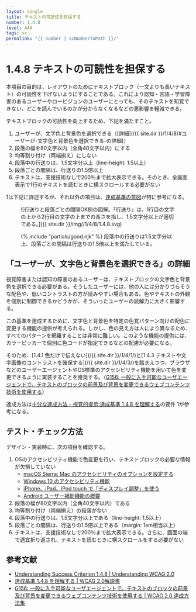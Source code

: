 ```yaml
---
layout: single
title: テキストの可読性を担保する
number: 1.4.8
level: AAA
tags: sc
permalink: "{{ number | scNumberToPath }}/"
---
```


# 1.4.8 テキストの可読性を担保する

本項目の目的は、レイアウトのためにテキストブロック（一文よりも長いテキスト）の可読性を下げないようにすることである。これにより認知・言語・学習障害のあるユーザーやロービジョンのユーザーにとっても、そのテキストを知覚できない、どこを読んでいるのかが分からなくなるなどの悪影響を軽減できる。

テキストブロックの可読性を向上するため、下記を満たすこと。

1. ユーザーが、文字色と背景色を選択できる（[詳細](/{{ site.dir }}/1/4/8/#ユーザーが-文字色と背景色を選択できる-の詳細)）
2. 段落の幅を80文字以内（全角40文字以内）にする
3. 均等割り付け（両端揃え）にしない
4. 段落中の行送りは、1.5文字分以上（line-height: 1.5以上）
5. 段落ごとの間隔は、行送りの1.5倍以上
6. テキストは、支援技術なしで200％まで拡大表示できる。そのとき、全画面表示で1行のテキストを読むときに横スクロールする必要がない

1は下記に詳述するが、それ以外の項目は、[達成基準の意図](https://waic.jp/docs/UNDERSTANDING-WCAG20/visual-audio-contrast-visual-presentation.html#visual-audio-contrast-visual-presentation-intent-head)が特に参考になる。

<figure>

![行送りと段落ごとの間隔OK例の図解。「行送り」は、1行目の文字の上から2行目の文字の上までの長さを指し、1.5文字分以上が適切である。]({{ site.dir }}/img//1/4/8/1.4.8.svg)
<figcaption>
{% include "partials/good.njk" %}
段落中の行送りは1.5文字分以上、段落ごとの間隔は行送りの1.5倍以上を満たしている。</figcaption></figure>

## 「ユーザーが、文字色と背景色を選択できる」の詳細

視覚障害または認知の障害のあるユーザーは、テキストブロックの文字色と背景色を選択できる必要がある。そうしたユーザーには、他の人には分かりづらそうな配色や、低いコントラストの方が読みやすい場合もある。色やテキストの外観を個別に制御できるかどうかが、そういったユーザーの読解力に大きく影響する。

この基準を達成するために、文字色と背景色を特定の色覚パターン向けの配色に変更する機能の提供が考えられる。しかし、色の見え方は人により異なるため、すべてのパターンを網羅することは非常に難しい。このような機能の提供には、カラーピッカーで個別に色コードが指定できるなどの配慮が必要になる。

そのため、[1.4.1 色だけで伝えない](/{{ site.dir }}/1/4/1/)と[1.4.3 テキストや文字画像のコントラストを確保する](/{{ site.dir }}/1/4/3/)を踏まえつつ、ブラウザなどのユーザーエージェントやOS標準のアクセシビリティ機能を用いて色を変更できるように実装することを推奨する。（[G156: 一般に入手可能なユーザエージェントで、テキストのブロックの前景及び背景を変更できるウェブコンテンツ技術を使用する](https://waic.jp/docs/WCAG-TECHS/G156.html)）

達成方法は[十分な達成方法 - 視覚的提示:達成基準 1.4.8 を理解する](https://waic.jp/docs/UNDERSTANDING-WCAG20/visual-audio-contrast-visual-presentation.html#visual-audio-contrast-visual-presentation-98-head)の要件 1が参考になる。

## テスト・チェック方法

デザイン・実装時に、次の項目を確認する。

1. OSのアクセシビリティ機能で色変更を行い、テキストブロックの必要な情報が欠損していない
    - [macOS Sierra: Mac のアクセシビリティのオプションを設定する](https://support.apple.com/kb/PH25310?locale=ja_JP&viewlocale=ja_JP)
    - [Windows 10 のアクセシビリティ機能](https://www.microsoft.com/ja-jp/enable/products/windows10/default.aspx)
    - [iPhone、iPad、iPod touch で「ディスプレイ調整」を使う](https://support.apple.com/ja-jp/HT207025)
    - [Android ユーザー補助機能の概要](https://support.google.com/accessibility/android/answer/6006564?hl=ja)
2. 段落の幅が80文字以内（全角40文字以内）である
3. 均等割り付け（両端揃え）の段落がない
4. 段落中の行送りは、1.5文字分以上である（line-height: 1.5以上）
5. 段落ごとの間隔は、行送りの1.5倍以上である（margin: 1em相当以上）
6. テキストは、支援技術なしで200％まで拡大表示できる。さらに、画面の端で適宜折り返され、テキストを読むときに横スクロールをする必要がない

## 参考文献

- [Understanding Success Criterion 1.4.8 | Understanding WCAG 2.0](https://www.w3.org/TR/UNDERSTANDING-WCAG20/visual-audio-contrast-visual-presentation.html)
- [達成基準 1.4.8 を理解する | WCAG 2.0解説書](https://waic.jp/docs/UNDERSTANDING-WCAG20/visual-audio-contrast-visual-presentation.html)
- [G156: 一般に入手可能なユーザエージェントで、テキストのブロックの前景及び背景を変更できるウェブコンテンツ技術を使用する | WCAG 2.0 達成方法集](https://waic.jp/docs/WCAG-TECHS/G156.html)

